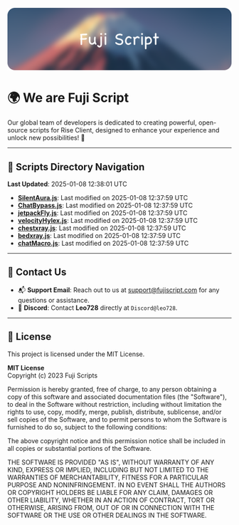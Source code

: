 ![Banner](.github/b.webp)

# 🌍 **We are Fuji Script**

Our global team of developers is dedicated to creating powerful, open-source scripts for Rise Client, designed to enhance your experience and unlock new possibilities! 🌟

---
<!-- SCRIPTS_NAVIGATION_START -->
## 📂 **Scripts Directory Navigation**

**Last Updated**: 2025-01-08 12:38:01 UTC

- **[SilentAura.js](scripts/SilentAura.js)**: Last modified on 2025-01-08 12:37:59 UTC
- **[ChatBypass.js](scripts/ChatBypass.js)**: Last modified on 2025-01-08 12:37:59 UTC
- **[jetpackFly.js](scripts/jetpackFly.js)**: Last modified on 2025-01-08 12:37:59 UTC
- **[velocityHylex.js](scripts/velocityHylex.js)**: Last modified on 2025-01-08 12:37:59 UTC
- **[chestxray.js](scripts/chestxray.js)**: Last modified on 2025-01-08 12:37:59 UTC
- **[bedxray.js](scripts/bedxray.js)**: Last modified on 2025-01-08 12:37:59 UTC
- **[chatMacro.js](scripts/chatMacro.js)**: Last modified on 2025-01-08 12:37:59 UTC

<!-- SCRIPTS_NAVIGATION_END -->

---

## 💬 **Contact Us**  
- 📬 **Support Email**: Reach out to us at [support@fujiscript.com](mailto:support@fujiscript.com) for any questions or assistance.  
- 💬 **Discord**: Contact **Leo728** directly at `Discord@leo728`.

---

## 📜 **License**

This project is licensed under the MIT License.  

**MIT License**  
Copyright (c) 2023 Fuji Scripts  

Permission is hereby granted, free of charge, to any person obtaining a copy of this software and associated documentation files (the "Software"), to deal in the Software without restriction, including without limitation the rights to use, copy, modify, merge, publish, distribute, sublicense, and/or sell copies of the Software, and to permit persons to whom the Software is furnished to do so, subject to the following conditions:  

The above copyright notice and this permission notice shall be included in all copies or substantial portions of the Software.  

THE SOFTWARE IS PROVIDED "AS IS", WITHOUT WARRANTY OF ANY KIND, EXPRESS OR IMPLIED, INCLUDING BUT NOT LIMITED TO THE WARRANTIES OF MERCHANTABILITY, FITNESS FOR A PARTICULAR PURPOSE AND NONINFRINGEMENT. IN NO EVENT SHALL THE AUTHORS OR COPYRIGHT HOLDERS BE LIABLE FOR ANY CLAIM, DAMAGES OR OTHER LIABILITY, WHETHER IN AN ACTION OF CONTRACT, TORT OR OTHERWISE, ARISING FROM, OUT OF OR IN CONNECTION WITH THE SOFTWARE OR THE USE OR OTHER DEALINGS IN THE SOFTWARE.  
